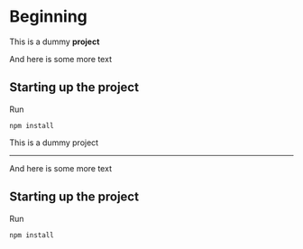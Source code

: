 # Beginning

This is a dummy **project**

And here is some more text

## Starting up the project 

Run 
```
npm install
```
This is a dummy project

---

And here is some more text

## Starting up the project 

Run 
```
npm install
```
